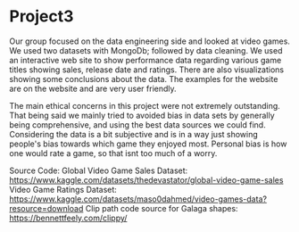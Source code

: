 # Project3
 Our group focused on the data engineering side and looked at video games. We used two datasets with MongoDb; followed by data cleaning. We used an interactive web site to show performance data regarding various game titles showing sales, release date and ratings. There are also visualizations showing some conclusions about the data. The examples for the website are on the website and are very user friendly.
 
 The main ethical concerns in this project were not extremely outstanding. That being said we mainly tried to avoided bias in data sets by generally being comprehensive, and using the best data sources we could find. Considering the data is a bit subjective and is in a way just showing people's bias towards which game they enjoyed most. Personal bias is how one would rate a game, so that isnt too much of a worry. 
 
 
 
 
Source Code:
Global Video Game Sales Dataset: https://www.kaggle.com/datasets/thedevastator/global-video-game-sales
Video Game Ratings Dataset: https://www.kaggle.com/datasets/maso0dahmed/video-games-data?resource=download
Clip path code source for Galaga shapes: https://bennettfeely.com/clippy/
